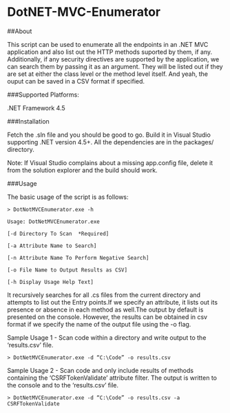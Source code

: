 # DotNET-MVC-Enumerator

##About

This script can be used to enumerate all the endpoints in an .NET MVC application and also list out the HTTP methods suported by them, if any. Additionally, if any security directives are supported by the application, we can search them by passing it as an argument. They will be listed out if they are set at either the class level or the method level itself. 
And yeah, the ouput can be saved in a CSV format if specified.


###Supported Platforms:

 .NET Framework 4.5 

###Installation

Fetch the .sln file and you should be good to go. Build it in Visual Studio supporting .NET version 4.5+.
All the dependencies are in the packages/ directory. 

Note: If Visual Studio complains about a missing app.config file, delete it from the solution explorer and the build should work.

###Usage

The basic usage of the script is as follows:

    > DotNotMVCEnumerator.exe -h

    Usage: DotNetMVCEnumerator.exe

    [-d Directory To Scan  *Required]

    [-a Attribute Name to Search]

    [-n Attribute Name To Perform Negative Search]

    [-o File Name to Output Results as CSV]

    [-h Display Usage Help Text]
    
It recursively searches for all .cs files from the current directory and attempts to list out the Entry points.If we specify an attribute, it lists out its presence or absence in each method as well.The output by default is presented on the console. However, the results can be obtained in csv format if we specify the name of the output file using the -o flag.

Sample Usage 1 - Scan code within a directory and write output to the ‘results.csv’ file.

    > DotNetMVCEnumerator.exe -d “C:\Code” -o results.csv

Sample Usage 2 - Scan code and only include results of methods containing the ‘CSRFTokenValidate’ attribute filter. The output is written to the console and to the ‘results.csv’ file.

    > DotNetMVCEnumerator.exe -d “C:\Code” -o results.csv -a CSRFTokenValidate



